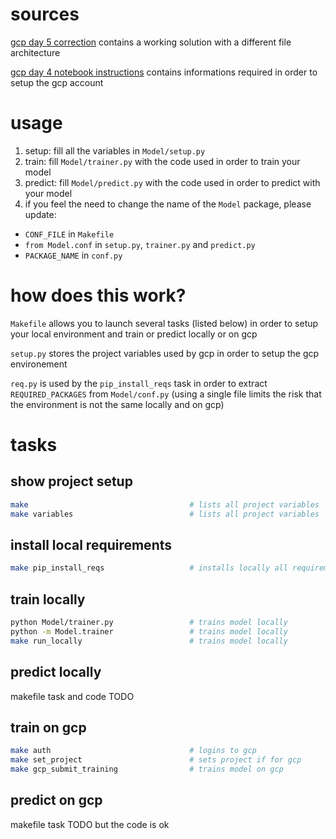 
# sources

[gcp day 5 correction](https://github.com/lewagon/taxi-fare) contains a working solution with a different file architecture

[gcp day 4 notebook instructions](https://github.com/lewagon/data-challenges/blob/master/05-Production/04-Deploy-to-Production/Challenge/04-Deploy-to-Production-Challenge.ipynb) contains informations required in order to setup the gcp account

# usage

1. setup: fill all the variables in `Model/setup.py`
2. train: fill `Model/trainer.py` with the code used in order to train your model
3. predict: fill `Model/predict.py` with the code used in order to predict with your model
4. if you feel the need to change the name of the `Model` package, please update:
- `CONF_FILE` in `Makefile`
- `from Model.conf` in `setup.py`, `trainer.py` and `predict.py`
- `PACKAGE_NAME` in `conf.py`

# how does this work?

`Makefile` allows you to launch several tasks (listed below) in order to setup your local environment and train or predict locally or on gcp

`setup.py` stores the project variables used by gcp in order to setup the gcp environement

`req.py` is used by the `pip_install_reqs` task in order to extract `REQUIRED_PACKAGES` from `Model/conf.py` (using a single file limits the risk that the environment is not the same locally and on gcp)

# tasks

## show project setup

``` zsh
make                                    # lists all project variables
make variables                          # lists all project variables
```

## install local requirements

``` zsh
make pip_install_reqs                   # installs locally all requirements
```

## train locally

``` zsh
python Model/trainer.py                 # trains model locally
python -m Model.trainer                 # trains model locally
make run_locally                        # trains model locally
```

## predict locally

makefile task and code TODO

## train on gcp

``` zsh
make auth                               # logins to gcp
make set_project                        # sets project if for gcp
make gcp_submit_training                # trains model on gcp
```

## predict on gcp

makefile task TODO but the code is ok
